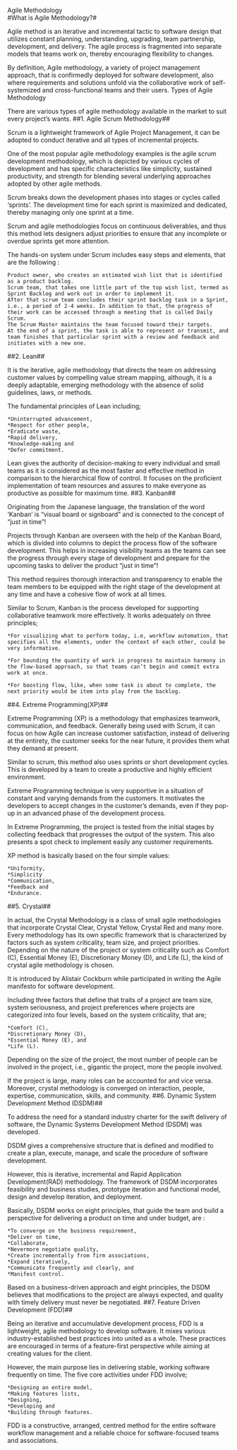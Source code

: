 Agile Methodology \
#What is Agile Methodology?#

Agile method is an iterative and incremental tactic to software design that utilizes constant planning, understanding, upgrading, team partnership, development, and delivery. The agile process is fragmented into separate models that teams work on, thereby encouraging flexibility to changes.

By definition, Agile methodology, a variety of project management approach, that is confirmedly deployed for software development, also where requirements and solutions unfold via the collaborative work of self- systemized and cross-functional teams and their users.
Types of Agile Methodology

There are various types of agile methodology available in the market to suit every project’s wants.
##1. Agile Scrum Methodology##

Scrum is a lightweight framework of Agile Project Management, it can be adopted to conduct iterative and all types of incremental projects.

One of the most popular agile methodology examples is the agile scrum development methodology, which is depicted by various cycles of development and has specific characteristics like simplicity, sustained productivity, and strength for blending several underlying approaches adopted by other agile methods.

Scrum breaks down the development phases into stages or cycles called ‘sprints’. The development time for each sprint is maximized and dedicated, thereby managing only one sprint at a time.

Scrum and agile methodologies focus on continuous deliverables, and thus this method lets designers adjust priorities to ensure that any incomplete or overdue sprints get more attention.

The hands-on system under Scrum includes easy steps and elements, that are the following :

    Product owner, who creates an estimated wish list that is identified as a product backlog.
    Scrum team, that takes one little part of the top wish list, termed as Sprint Backlog and work out in order to implement it.
    After that scrum team concludes their sprint backlog task in a Sprint, i.e., a period of 2-4 weeks. In addition to that, the progress of their work can be accessed through a meeting that is called Daily Scrum.
    The Scrum Master maintains the team focused toward their targets.
    At the end of a sprint, the task is able to represent or transmit, and team finishes that particular sprint with a review and feedback and initiates with a new one.

##2. Lean##

It is the iterative, agile methodology that directs the team on addressing customer values by compelling value stream mapping, although, it is a deeply adaptable, emerging methodology with the absence of solid guidelines, laws, or methods.

The fundamental principles of Lean including;

    *Uninterrupted advancement,
    *Respect for other people,
    *Eradicate waste,
    *Rapid delivery,
    *Knowledge-making and
    *Defer commitment.

Lean gives the authority of decision-making to every individual and small teams as it is considered as the most faster and effective method in comparison to the hierarchical flow of control. It focuses on the proficient implementation of team resources and assures to make everyone as productive as possible for maximum time.
##3. Kanban##

Originating from the Japanese language, the translation of the word ‘Kanban’ is “visual board or signboard” and is connected to the concept of “just in time”!

Projects through Kanban are overseen with the help of the Kanban Board, which is divided into columns to depict the process flow of the software development. This helps in increasing visibility teams as the teams can see the progress through every stage of development and prepare for the upcoming tasks to deliver the product “just in time”!

This method requires thorough interaction and transparency to enable the team members to be equipped with the right stage of the development at any time and have a cohesive flow of work at all times.

Similar to Scrum, Kanban is the process developed for supporting collaborative teamwork more effectively. It works adequately on three principles;

    *For visualizing what to perform today, i.e, workflow automation, that specifies all the elements, under the context of each other, could be very informative.

    *For bounding the quantity of work in progress to maintain harmony in the flow-based approach, so that teams can‘t begin and commit extra work at once.

    *For boosting flow, like, when some task is about to complete, the next priority would be item into play from the backlog.

##4. Extreme Programming(XP)##

Extreme Programming (XP) is a methodology that emphasizes teamwork, communication, and feedback. Generally being used with Scrum, it can focus on how Agile can increase customer satisfaction, instead of delivering at the entirety, the customer seeks for the near future, it provides them what they demand at present.

Similar to scrum, this method also uses sprints or short development cycles. This is developed by a team to create a productive and highly efficient environment.

Extreme Programming technique is very supportive in a situation of constant and varying demands from the customers. It motivates the developers to accept changes in the customer’s demands, even if they pop-up in an advanced phase of the development process.

In Extreme Programming, the project is tested from the initial stages by collecting feedback that progresses the output of the system. This also presents a spot check to implement easily any customer requirements.

XP method is basically based on the four simple values:

    *Uniformity,
    *Simplicity
    *Communication,
    *Feedback and
    *Endurance.

##5. Crystal##

In actual, the Crystal Methodology is a class of small agile methodologies that incorporate Crystal Clear, Crystal Yellow, Crystal Red and many more. Every methodology has its own specific framework that is characterized by factors such as system criticality, team size, and project priorities. Depending on the nature of the project or system criticality such as Comfort (C), Essential Money (E), Discretionary Money (D), and Life (L), the kind of crystal agile methodology is chosen.

It is introduced by Alistair Cockburn while participated in writing the Agile manifesto for software development.

Including three factors that define that traits of a project are team size, system seriousness, and project preferences where projects are categorized into four levels, based on the system criticality, that are;

    *Comfort (C),
    *Discretionary Money (D),
    *Essential Money (E), and
    *Life (L).

Depending on the size of the project, the most number of people can be involved in the project, i.e., gigantic the project, more the people involved.

If the project is large, many roles can be accounted for and vice versa. Moreover, crystal methodology is converged on interaction, people, expertise, communication, skills, and community.
##6. Dynamic System Development Method (DSDM)##

To address the need for a standard industry charter for the swift delivery of software, the Dynamic Systems Development Method (DSDM) was developed.

DSDM gives a comprehensive structure that is defined and modified to create a plan, execute, manage, and scale the procedure of software development.

However, this is iterative, incremental and Rapid Application Development(RAD) methodology. The framework of DSDM incorporates feasibility and business studies, prototype iteration and functional model, design and develop iteration, and deployment.

Basically, DSDM works on eight principles, that guide the team and build a perspective for delivering a product on time and under budget, are :

    *To converge on the business requirement,
    *Deliver on time,
    *Collaborate,
    *Nevermore negotiate quality,
    *Create incrementally from firm associations,
    *Expand iteratively,
    *Communicate frequently and clearly, and
    *Manifest control.

Based on a business-driven approach and eight principles, the DSDM believes that modifications to the project are always expected, and quality with timely delivery must never be negotiated.
##7. Feature Driven Development (FDD)##

Being an iterative and accumulative development process, FDD is a lightweight, agile methodology to develop software. It mixes various industry-established best practices into united as a whole. These practices are encouraged in terms of a feature-first perspective while aiming at creating values for the client.

However, the main purpose lies in delivering stable, working software frequently on time. The five core activities under FDD involve;

    *Designing an entire model,
    *Making features lists,
    *Designing,
    *Developing and
    *Building through features.

FDD is a constructive, arranged, centred method for the entire software workflow management and a reliable choice for software-focused teams and associations.
